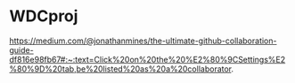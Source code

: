 # WDCproj

https://medium.com/@jonathanmines/the-ultimate-github-collaboration-guide-df816e98fb67#:~:text=Click%20on%20the%20%E2%80%9CSettings%E2%80%9D%20tab,be%20listed%20as%20a%20collaborator.

